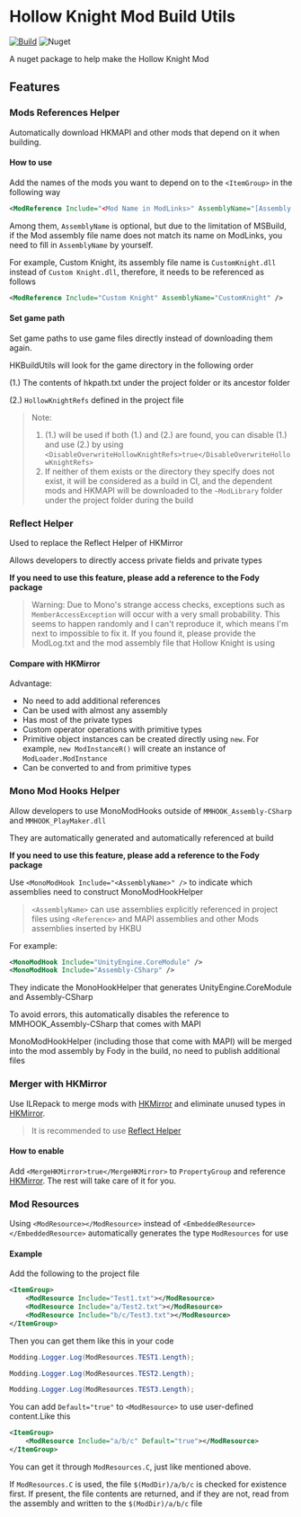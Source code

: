 
# **H**ollow **K**night Mod **B**uild **Utils**

 [![Build](https://github.com/HKLab/HKBuildUtils/actions/workflows/dotnet.yml/badge.svg)](https://github.com/HKLab/HKBuildUtils/actions/workflows/dotnet.yml) ![Nuget](https://img.shields.io/nuget/v/HKBuildUtils)

A nuget package to help make the Hollow Knight Mod

## Features

### Mods References Helper

Automatically download HKMAPI and other mods that depend on it when building.

#### How to use

Add the names of the mods you want to depend on to the `<ItemGroup>` in the following way

```xml
<ModReference Include="<Mod Name in ModLinks>" AssemblyName="[Assembly Name]" />
```

Among them, `AssemblyName` is optional, but due to the limitation of MSBuild, if the Mod assembly file name does not match its name on ModLinks, you need to fill in `AssemblyName` by yourself.

For example, Custom Knight, its assembly file name is `CustomKnight.dll` instead of `Custom Knight.dll`, therefore, it needs to be referenced as follows

```xml
<ModReference Include="Custom Knight" AssemblyName="CustomKnight" />
```

#### Set game path

Set game paths to use game files directly instead of downloading them again.

HKBuildUtils will look for the game directory in the following order

(1.) The contents of hkpath.txt under the project folder or its ancestor folder

(2.) `HollowKnightRefs` defined in the project file

> Note:
> 1. (1.) will be used if both (1.) and (2.) are found, you can disable (1.) and use (2.) by using `<DisableOverwriteHollowKnightRefs>true</DisableOverwriteHollowKnightRefs>`
> 2. If neither of them exists or the directory they specify does not exist, it will be considered as a build in CI, and the dependent mods and HKMAPI will be downloaded to the `~ModLibrary` folder under the project folder during the build


### Reflect Helper

Used to replace the Reflect Helper  of HKMirror

Allows developers to directly access private fields and private types

**If you need to use this feature, please add a reference to the Fody package**

> Warning: Due to Mono's strange access checks, exceptions such as `MemberAccessException` will occur with a very small probability. This seems to happen randomly and I can't reproduce it, which means I'm next to impossible to fix it. If you found it, please provide the ModLog.txt and the mod assembly file that Hollow Knight is using

#### Compare with HKMirror

Advantage:

- No need to add additional references
- Can be used with almost any assembly
- Has most of the private types
- Custom operator operations with primitive types
- Primitive object instances can be created directly using `new`. For example, `new ModInstanceR()` will create an instance of `ModLoader.ModInstance`
- Can be converted to and from primitive types


### Mono Mod Hooks Helper

Allow developers to use MonoModHooks outside of `MMHOOK_Assembly-CSharp` and `MMHOOK_PlayMaker.dll`

They are automatically generated and automatically referenced at build

**If you need to use this feature, please add a reference to the Fody package**

Use `<MonoModHook Include="<AssemblyName>" />` to indicate which assemblies need to construct MonoModHookHelper

> `<AssemblyName>` can use assemblies explicitly referenced in project files using `<Reference>` and MAPI assemblies and other Mods assemblies inserted by HKBU

For example:

```xml
<MonoModHook Include="UnityEngine.CoreModule" />
<MonoModHook Include="Assembly-CSharp" />
```

They indicate the MonoHookHelper that generates UnityEngine.CoreModule and Assembly-CSharp

To avoid errors, this automatically disables the reference to MMHOOK_Assembly-CSharp that comes with MAPI

MonoModHookHelper (including those that come with MAPI) will be merged into the mod assembly by Fody in the build, no need to publish additional files

### Merger with HKMirror

Use ILRepack to merge mods with [HKMirror](https://github.com/TheMulhima/HKMirror) and eliminate unused types in [HKMirror](https://github.com/TheMulhima/HKMirror).

> It is recommended to use [Reflect Helper](#Reflect-Helper)

#### How to enable

Add `<MergeHKMirror>true</MergeHKMirror>` to `PropertyGroup` and reference [HKMirror](https://github.com/TheMulhima/HKMirror).
The rest will take care of it for you.

### Mod Resources

Using `<ModResource></ModResource>` instead of `<EmbeddedResource></EmbeddedResource>` automatically generates the type `ModResources` for use

#### Example

Add the following to the project file

```xml
<ItemGroup>
    <ModResource Include="Test1.txt"></ModResource>
    <ModResource Include="a/Test2.txt"></ModResource>
    <ModResource Include="b/c/Test3.txt"></ModResource>
</ItemGroup>
```

Then you can get them like this in your code

```c#
Modding.Logger.Log(ModResources.TEST1.Length);

Modding.Logger.Log(ModResources.TEST2.Length);

Modding.Logger.Log(ModResources.TEST3.Length);
```

You can add `Default="true"` to `<ModResource>` to use user-defined content.Like this

```xml
<ItemGroup>
    <ModResource Include="a/b/c" Default="true"></ModResource>
</ItemGroup>
```

You can get it through `ModResources.C`, just like mentioned above.

If `ModResources.C` is used, the file `$(ModDir)/a/b/c` is checked for existence first. If present, the file contents are returned, and if they are not, read from the assembly and written to the `$(ModDir)/a/b/c` file
